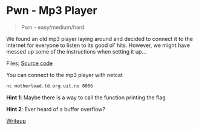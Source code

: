 # Pwn - Mp3 Player

> Pwn - easy/medium/hard

We found an old mp3 player laying around and decided to connect it to the internet for everyone to listen to its good ol' hits.
However, we might have messed up some of the instructions when setting it up...

Files: [Source code](src)

You can connect to the mp3 player with netcat

```bash
nc motherload.td.org.uit.no 8006
```

**Hint 1**:
Maybe there is a way to call the function printing the flag

**Hint 2**:
Ever heard of a buffer overflow?

[Writeup](writeup/writeup.md)
